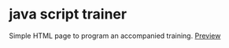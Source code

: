 # java script trainer
Simple HTML page to program an accompanied training.
[Preview](http://htmlpreview.github.io/?https://github.com/PeterParkerSH/java-script-trainer/blob/main/index.html)
